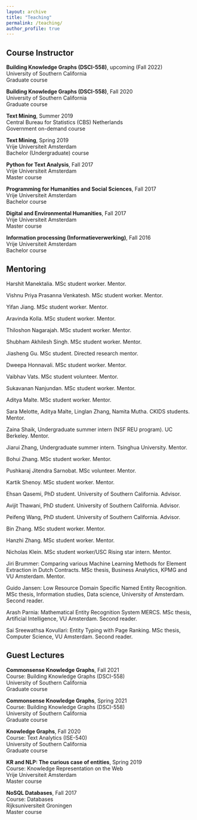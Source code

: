 ```yaml
---
layout: archive
title: "Teaching"
permalink: /teaching/
author_profile: true
---
```


## Course Instructor

**Building Knowledge Graphs (DSCI-558)**, upcoming (Fall 2022)\
University of Southern California\
Graduate course

**Building Knowledge Graphs (DSCI-558)**, Fall 2020\
University of Southern California\
Graduate course

**Text Mining**, Summer 2019\
Central Bureau for Statistics (CBS) Netherlands \
Government on-demand course

**Text Mining**, Spring 2019\
Vrije Universiteit Amsterdam\
Bachelor (Undergraduate) course

**Python for Text Analysis**, Fall 2017\
Vrije Universiteit Amsterdam\
Master course

**Programming for Humanities and Social Sciences**, Fall 2017\
Vrije Universiteit Amsterdam\
Bachelor course

**Digital and Environmental Humanities**, Fall 2017\
Vrije Universiteit Amsterdam\
Master course

**Information processing (Informatieverwerking)**, Fall 2016\
Vrije Universiteit Amsterdam\
Bachelor course

## Mentoring

Harshit Manektalia. MSc student worker. Mentor.

Vishnu Priya Prasanna Venkatesh. MSc student worker. Mentor.

Yifan Jiang. MSc student worker. Mentor.

Aravinda Kolla. MSc student worker. Mentor.

Thiloshon Nagarajah. MSc student worker. Mentor.

Shubham Akhilesh Singh. MSc student worker. Mentor.

Jiasheng Gu. MSc student. Directed research mentor.

Dweepa Honnavali. MSc student worker. Mentor.

Vaibhav Vats. MSc student volunteer. Mentor.

Sukavanan Nanjundan. MSc student worker. Mentor.

Aditya Malte. MSc student worker. Mentor.

Sara Melotte, Aditya Malte, Linglan Zhang, Namita Mutha. CKIDS students.
Mentor.

Zaina Shaik, Undergraduate summer intern (NSF REU program). UC Berkeley.
Mentor.

Jiarui Zhang, Undergraduate summer intern. Tsinghua University. Mentor.

Bohui Zhang. MSc student worker. Mentor.

Pushkaraj Jitendra Sarnobat. MSc volunteer. Mentor.

Kartik Shenoy. MSc student worker. Mentor.

Ehsan Qasemi, PhD student. University of Southern California. Advisor.

Avijit Thawani, PhD student. University of Southern California. Advisor.

Peifeng Wang, PhD student. University of Southern California. Advisor.

Bin Zhang. MSc student worker. Mentor.

Hanzhi Zhang. MSc student worker. Mentor.

Nicholas Klein. MSc student worker/USC Rising star intern. Mentor.

Jiri Brummer: Comparing various Machine Learning Methods for Element
Extraction in Dutch Contracts. MSc thesis, Business Analytics, KPMG and
VU Amsterdam. Mentor.

Guido Jansen: Low Resource Domain Specific Named Entity Recognition. MSc
thesis, Information studies, Data science, University of Amsterdam.
Second reader.

Arash Parnia: Mathematical Entity Recognition System MERCS. MSc thesis,
Artificial Intelligence, VU Amsterdam. Second reader.

Sai Sreewathsa Kovullari: Entity Typing with Page Ranking. MSc thesis,
Computer Science, VU Amsterdam. Second reader.

## Guest Lectures

**Commonsense Knowledge Graphs**, Fall 2021\
Course: Building Knowledge Graphs (DSCI-558)\
University of Southern California\
Graduate course

**Commonsense Knowledge Graphs**, Spring 2021\
Course: Building Knowledge Graphs (DSCI-558)\
University of Southern California\
Graduate course

**Knowledge Graphs**, Fall 2020\
Course: Text Analytics (ISE-540)\
University of Southern California\
Graduate course

**KR and NLP: The curious case of entities**, Spring 2019\
Course: Knowledge Representation on the Web\
Vrije Universiteit Amsterdam\
Master course

**NoSQL Databases**, Fall 2017\
Course: Databases\
Rijksuniversiteit Groningen\
Master course
